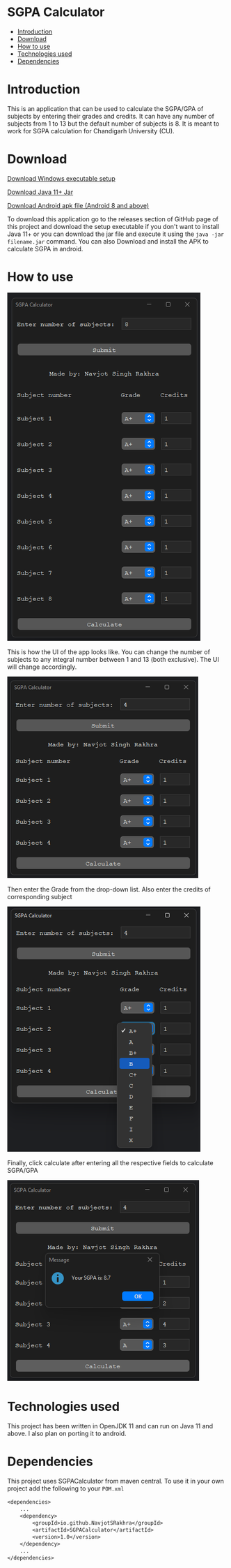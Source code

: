 # SGPA Calculator

* [Introduction](#introduction)
* [Download](#download)
* [How to use](#how-to-use)
* [Technologies used](#technologies-used)
* [Dependencies](#dependencies)

# Introduction

This is an application that can be used to calculate the SGPA/GPA of
subjects by entering their grades and credits. It can have any number of
subjects from 1 to 13 but the default number of subjects is 8. It is meant
to work for SGPA calculation for Chandigarh University (CU).

# Download

[Download Windows executable setup](https://github.com/NavjotSRakhra/SGPACalculatorGUI/releases/download/1.1/SGPA_Calculator_Setup.exe)

[Download Java 11+ Jar](https://github.com/NavjotSRakhra/SGPACalculatorGUI/releases/download/1.1/SGPACalculatorGUI.jar)

[Download Android apk file (Android 8 and above)](https://github.com/NavjotSRakhra/SGPACalculatorGUI/releases/download/1.2/SGPA_Calculator_v1.0.5.apk)

To download this application go to the releases section of GitHub page of
this project and download the setup executable if you don't want to install
Java 11+ or you can download the jar file and execute it using the ``java -jar filename.jar`` command.
You can also Download and install the APK to calculate SGPA in android.

# How to use

![img-1](resources/sample-img-1.png)

This is how the UI of the app looks like. You can change the number of
subjects to any integral number between 1 and 13 (both exclusive). The UI
will change accordingly.

![img-2](resources/sample-img-2.png)

Then enter the Grade from the drop-down list. Also enter the credits of
corresponding subject

![img-3](resources/sample-img-3.png)

Finally, click calculate after entering all the respective fields to
calculate SGPA/GPA

![img-4](resources/sample-img-4.png)

# Technologies used

This project has been written in OpenJDK 11 and can run on Java 11 and above.
I also plan on porting it to android.

# Dependencies

This project uses SGPACalculator from maven central. To use it in your own
project add the following to your ```POM.xml```

    <dependencies>
        ...
        <dependency>
            <groupId>io.github.NavjotSRakhra</groupId>
            <artifactId>SGPACalculator</artifactId>
            <version>1.0</version>
        </dependency>
        ...
    </dependencies>
